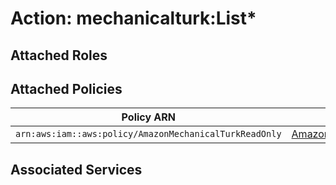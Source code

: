 # Action: mechanicalturk:List*

## Attached Roles

## Attached Policies

| Policy ARN | Policy Name |
|------------|-------------|
| `arn:aws:iam::aws:policy/AmazonMechanicalTurkReadOnly` | [AmazonMechanicalTurkReadOnly](../policies.md#amazonmechanicalturkreadonly) |

## Associated Services

